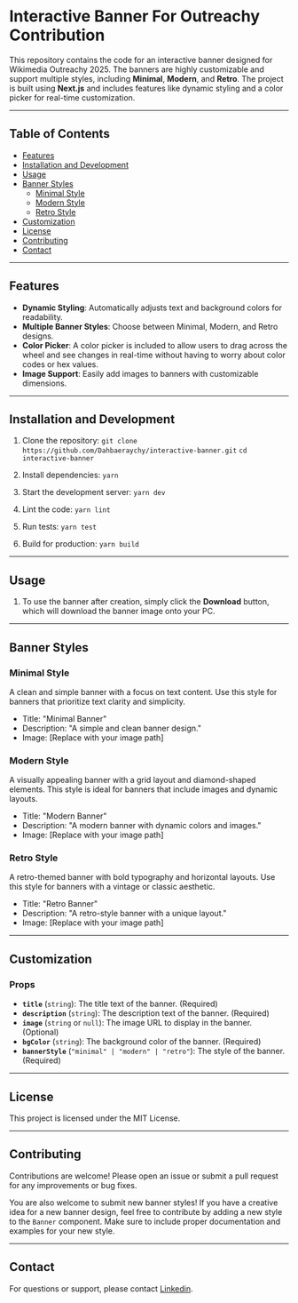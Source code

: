 # Interactive Banner For Outreachy Contribution

This repository contains the code for an interactive banner designed for Wikimedia Outreachy 2025. The banners are highly customizable and support multiple styles, including **Minimal**, **Modern**, and **Retro**. The project is built using **Next.js** and includes features like dynamic styling and a color picker for real-time customization.

---

## Table of Contents

- [Features](#features)
- [Installation and Development](#installation-and-development)
- [Usage](#usage)
- [Banner Styles](#banner-styles)
  - [Minimal Style](#minimal-style)
  - [Modern Style](#modern-style)
  - [Retro Style](#retro-style)
- [Customization](#customization)
- [License](#license)
- [Contributing](#contributing)
- [Contact](#contact)

---

## Features

- **Dynamic Styling**: Automatically adjusts text and background colors for readability.
- **Multiple Banner Styles**: Choose between Minimal, Modern, and Retro designs.
- **Color Picker**: A color picker is included to allow users to drag across the wheel and see changes in real-time without having to worry about color codes or hex values.
- **Image Support**: Easily add images to banners with customizable dimensions.

---

## Installation and Development

1. Clone the repository:
   `git clone https://github.com/Dahbaeraychy/interactive-banner.git`
   `cd interactive-banner`

2. Install dependencies:
   `yarn`

3. Start the development server:
   `yarn dev`

4. Lint the code:
   `yarn lint`

5. Run tests:
   `yarn test`

6. Build for production:
   `yarn build`

---

## Usage

1. To use the banner after creation, simply click the **Download** button, which will download the banner image onto your PC.

---

## Banner Styles

### Minimal Style

A clean and simple banner with a focus on text content. Use this style for banners that prioritize text clarity and simplicity.

- Title: "Minimal Banner"
- Description: "A simple and clean banner design."
- Image: [Replace with your image path]

### Modern Style

A visually appealing banner with a grid layout and diamond-shaped elements. This style is ideal for banners that include images and dynamic layouts.

- Title: "Modern Banner"
- Description: "A modern banner with dynamic colors and images."
- Image: [Replace with your image path]

### Retro Style

A retro-themed banner with bold typography and horizontal layouts. Use this style for banners with a vintage or classic aesthetic.

- Title: "Retro Banner"
- Description: "A retro-style banner with a unique layout."
- Image: [Replace with your image path]

---

## Customization

### Props

- **`title`** (`string`): The title text of the banner. (Required)
- **`description`** (`string`): The description text of the banner. (Required)
- **`image`** (`string` or `null`): The image URL to display in the banner. (Optional)
- **`bgColor`** (`string`): The background color of the banner. (Required)
- **`bannerStyle`** (`"minimal" | "modern" | "retro"`): The style of the banner. (Required)

---

## License

This project is licensed under the MIT License.

---

## Contributing

Contributions are welcome! Please open an issue or submit a pull request for any improvements or bug fixes.

You are also welcome to submit new banner styles! If you have a creative idea for a new banner design, feel free to contribute by adding a new style to the `Banner` component. Make sure to include proper documentation and examples for your new style.

---

## Contact

For questions or support, please contact [Linkedin](https://www.linkedin.com/in/okoriedaberechi/).
